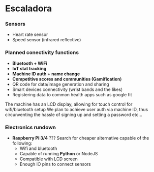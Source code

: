 # Escaladora
### Sensors
- Heart rate sensor
- Speed sensor (infrared reflective)

### Planned conectivity functions
- **Bluetooth + WiFi**
- **IoT stat tracking**
- **Machine ID auth + name change**
- **Competitive scores and communities (Gamification)**
- QR code for data/image generation and sharing
- Smart devices connectivity (wrist bands and the likes)
- Registering data to common health apps such as google fit

The machine has an LCD display, allowing for touch control for wifi/bluetooth setup
We plan to achieve user auth via machine ID, thus circunventing the hassle of signing up and setting a password etc...


### Electronics rundown
- **Raspberry Pi 3/4** ??? Search for cheaper alternative capable of the following:
    - Wifi and bluetooth
    - Capable of running **Python** or NodeJS
    - Compatible with LCD screen
    - Enough IO pins to connect sensors